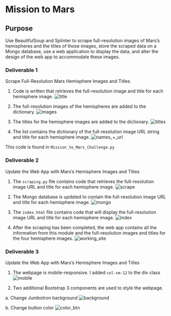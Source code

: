 # Mission to Mars

## Purpose
Use BeautifulSoup and Splinter to scrape full-resolution images of Mars’s hemispheres and the titles of those images, store the scraped data on a Mongo database, use a web application to display the data, and alter the design of the web app to accommodate these images.

### Deliverable 1
Scrape Full-Resolution Mars Hemisphere Images and Titles.

1. Code is written that retrieves the full-resolution image and title for each hemisphere image.
![title](https://github.com/ryanmorin/mission_to_mars/blob/main/screen_shots/title.png)

2. The full-resolution images of the hemispheres are added to the dictionary.
![images](https://github.com/ryanmorin/mission_to_mars/blob/main/screen_shots/jpegs.png) 

3. The titles for the hemisphere images are added to the dictionary.
![titles](https://github.com/ryanmorin/mission_to_mars/blob/main/screen_shots/dictionary.png)

4. The list contains the dictionary of the full-resolution image URL string and title for each hemisphere image.
![names_+_url](https://github.com/ryanmorin/mission_to_mars/blob/main/screen_shots/dictionary.png)

This code is found in `Mission_to_Mars_Challenge.py`

### Deliverable 2
Update the Web App with Mars’s Hemisphere Images and Titles 

1. The `scraping.py` file contains code that retrieves the full-resolution image URL and title for each hemisphere image.
![scrape](https://github.com/ryanmorin/mission_to_mars/blob/main/screen_shots/import_m2m_scrape.png)

2. The Mongo database is updated to contain the full-resolution image URL and title for each hemisphere image.
![mongo](https://github.com/ryanmorin/mission_to_mars/blob/main/screen_shots/data_from_mongo.png) 

3. The `index.html` file contains code that will display the full-resolution image URL and title for each hemisphere image.
![index](https://github.com/ryanmorin/mission_to_mars/blob/main/screen_shots/images_to_html.png)

4. After the scraping has been completed, the web app contains all the information from this module and the full-resolution images and titles for the four hemisphere images.
![working_site](https://github.com/ryanmorin/mission_to_mars/blob/main/screen_shots/working_web_page.png)

### Deliverable 3
Update the Web App with Mars’s Hemisphere Images and Titles 

1. The webpage is mobile-responsive.
I added `col-sm-12` to the div class
![mobile](https://github.com/ryanmorin/mission_to_mars/blob/main/screen_shots/mobile_resp.png)

2. Two additional Bootstrap 3 components are used to style the webpage.

  a. Change Jumbotron background
  ![background](https://github.com/ryanmorin/mission_to_mars/blob/main/screen_shots/backgnd.png)
  
  b. Change button color
  ![color_btn](https://github.com/ryanmorin/mission_to_mars/blob/main/screen_shots/chng_btn.png)
